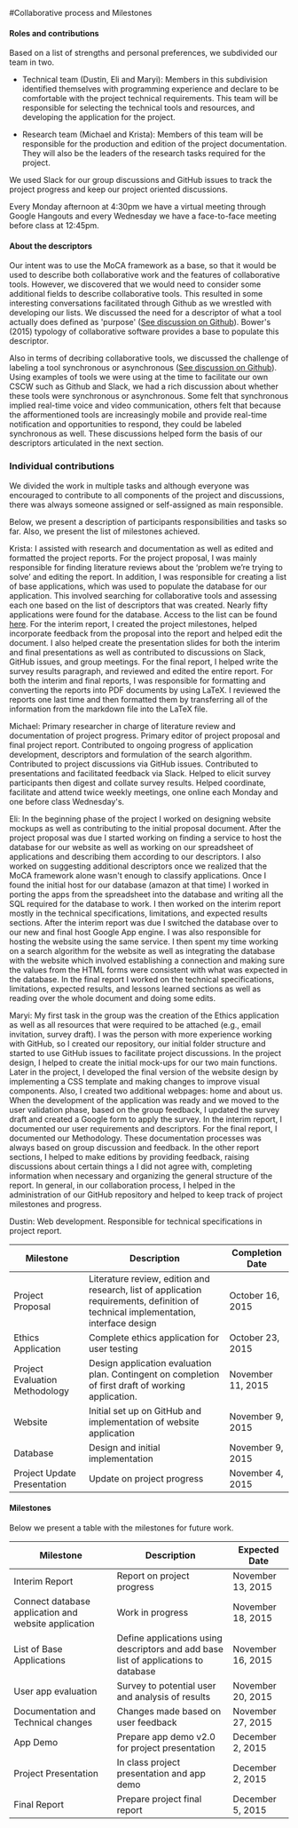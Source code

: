 #Collaborative process and Milestones

#### Roles and contributions 
Based on a list of strengths and personal preferences, we subdivided our team in two. 

* Technical team (Dustin, Eli and Maryi): Members in this subdivision identified themselves with programming experience and declare to be comfortable with the project technical requirements. This team will be responsible for selecting the technical tools and resources, and developing the application for the project.  

* Research team (Michael and Krista): Members of this team will be responsible for the production and edition of the project documentation. They will also be the leaders of the research tasks required for the project.

We used Slack for our group discussions and GitHub issues to track the project progress and keep our project oriented discussions.

Every Monday afternoon at 4:30pm we have a virtual meeting through Google Hangouts and every Wednesday we have a face-to-face meeting before class at 12:45pm.

#### About the descriptors
Our intent was to use the MoCA framework as a base, so that it would be used to describe both collaborative work and the features of collaborative tools. However, we discovered that we would need to consider some additional fields to describe collaborative tools. This resulted in some interesting conversations facilitated through Github as we wrestled with developing our lists. We discussed the need for a descriptor of what a tool actually does defined as 'purpose' ([See discussion on Github](https://github.com/maryi/CSCW-Project/issues/7 "See discussion on Github")). Bower's (2015) typology of collaborative software provides a base to populate this descriptor.  

Also in terms of decribing collaborative tools, we discussed the challenge of labeling a tool synchronous or asynchronous 
([See discussion on Github](https://github.com/maryi/CSCW-Project/issues/18 "See discussion on Github")). Using examples of tools we were using at the time to facilitate our own CSCW such as Github and Slack, we had a rich discussion about whether these tools were synchronous or asynchronous. Some felt that synchronous implied real-time voice and video communication, others felt that because the afformentioned tools are increasingly mobile and provide real-time notification and opportunities to respond, they could be labeled synchronous as well. These discussions helped form the basis of our descriptors articulated in the next section.   

### Individual contributions 
We divided the work in multiple tasks and although everyone was encouraged to contribute to all components of the project and discussions, there was always someone assigned or self-assigned as main responsible.

Below, we present a description of participants responsibilities and tasks so far. Also, we present the list of milestones achieved.

Krista: I assisted with research and documentation as well as edited and formatted the project reports. For the project proposal, I was mainly responsible for finding literature reviews about the ‘problem we’re trying to solve’ and editing the report. In addition, I was responsible for creating a list of base applications, which was used to populate the database for our application. This involved searching for collaborative tools and assessing each one based on the list of descriptors that was created. Nearly fifty applications were found for the database. Access to the list can be found [here](https://docs.google.com/spreadsheets/d/1Trh6Pesxvv5aYfd_x7wXxGmR5k9Y5g7-wpFbezwqi8E/edit?usp=sharing). For the interim report, I created the project milestones, helped incorporate feedback from the proposal into the report and helped edit the document. I also helped create the presentation slides for both the interim and final presentations as well as contributed to discussions on Slack, GitHub issues, and group meetings. For the final report, I helped write the survey results paragraph, and reviewed and edited the entire report. For both the interim and final reports, I was responsible for formatting and converting the reports into PDF documents by using LaTeX. I reviewed the reports one last time and then formatted them by transferring all of the information from the markdown file into the LaTeX file.

Michael: Primary researcher in charge of literature review and documentation of project progress. Primary editor of project proposal and final project report. Contributed to ongoing progress of application development, descriptors and formulation of the search algorithm. Contributed to project discussions via GitHub issues. Contributed to presentations and facilitated feedback via Slack. Helped to elicit survey participants then digest and collate survey results. Helped coordinate, facilitate and attend twice weekly meetings, one online each Monday and one before class Wednesday's.  

Eli: In the beginning phase of the project I worked on designing website mockups as well as contributing to the initial proposal document. After the project proposal was due I started working on finding a service to host the database for our website as well as working on our spreadsheet of applications and describing them according to our descriptors. I also worked on suggesting additional descriptors once we realized that the MoCA framework alone wasn't enough to classify applications. Once I found the initial host for our database (amazon at that time) I worked in porting the apps from the spreadsheet into the database and writing all the SQL required for the database to work. I then worked on the interim report mostly in the technical specifications, limitations, and expected results sections. After the interim report was due I switched the database over to our new and final host Google App engine. I was also responsible for hosting the website using the same service. I then spent my time working on a search algorithm for the website as well as integrating the database with the website which involved establishing a connection and making sure the values from the HTML forms were consistent with what was expected in the database. In the final report I worked on the technical specifications, limitations, expected results, and lessons learned sections as well as reading over the whole document and doing some edits.

Maryi: My first task in the group was the creation of the Ethics application as well as all resources that were required to be attached (e.g., email invitation, survey draft). I was the person with more experience working with GitHub, so I created our repository, our initial folder structure and started to use GitHub issues to facilitate project discussions. In the project design, I helped to create the initial mock-ups for our two main functions. Later in the project, I developed the final version of the website design by implementing a CSS template and making changes to improve visual components. Also, I created two additional webpages: home and about us. When the development of the application was ready and we moved to the user validation phase, based on the group feedback, I updated the survey draft and created a Google form to apply the survey. In the interim report, I documented our user requirements and descriptors. For the final report, I documented our Methodology. These documentation processes was always based on group discussion and feedback. In the other report sections, I helped to make editions by providing feedback, raising discussions about certain things a I did not agree with, completing information when necessary and organizing the general structure of the report. In general, in our collaboration process, I helped in the administration of our GitHub repository and helped to keep track of project milestones and progress.



Dustin: Web development. Responsible for technical specifications in project report.



| Milestone           | Description           | Completion Date  |
| -------------       |-------------        | -----|
| Project Proposal | Literature review, edition and research, list of application requirements, definition of technical implementation, interface design | October 16, 2015 |
| Ethics Application | Complete ethics application for user testing | October 23, 2015 |
| Project Evaluation Methodology | Design application evaluation plan.  Contingent on completion of first draft of working application. |  November 11, 2015 |
| Website | Initial set up on GitHub and implementation of website application | November 9, 2015 |
|Database | Design and initial implementation  | November 9, 2015 |
|Project Update Presentation| Update on project progress | November 4, 2015



#### Milestones
Below we present a table with the milestones for future work.

| Milestone           | Description           | Expected Date  |
| -------------       |-------------        | -----|
| Interim Report      | Report on project progress        | November 13, 2015 |
|Connect database application and website application | Work in progress  |   November 18, 2015 |
|List of Base Applications | Define applications using descriptors and add base list of applications to database | November 16, 2015 |
|User app evaluation| Survey to potential user and analysis of results| November 20, 2015|
|Documentation and Technical changes| Changes made based on user feedback | November 27, 2015|
|App Demo| Prepare app demo v2.0 for project presentation| December 2, 2015 |
|Project Presentation| In class project presentation and app demo| December 2, 2015 |
|Final Report| Prepare project final report| December 5, 2015 |
